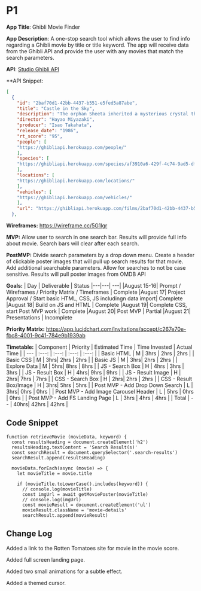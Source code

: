 # P1

**App Title**: Ghibli Movie Finder

**App Description**: A one-stop search tool which allows the user to find info regarding a Ghibli movie by title or title keyword.  The app will receive data from the Ghibli API and provide the user with any movies that match the search parameters. 

**API**: [Studio Ghibli API](https://ghibliapi.herokuapp.com/#)

**API Snippet: 

``` JSON
[
  {
    "id": "2baf70d1-42bb-4437-b551-e5fed5a87abe",
    "title": "Castle in the Sky",
    "description": "The orphan Sheeta inherited a mysterious crystal that links her to the mythical sky-kingdom of Laputa. With the help of resourceful Pazu and a rollicking band of sky pirates, she makes her way to the ruins of the once-great civilization. Sheeta and Pazu must outwit the evil Muska, who plans to use Laputa's science to make himself ruler of the world.",
    "director": "Hayao Miyazaki",
    "producer": "Isao Takahata",
    "release_date": "1986",
    "rt_score": "95",
    "people": [
    "https://ghibliapi.herokuapp.com/people/"
    ],
    "species": [
    "https://ghibliapi.herokuapp.com/species/af3910a6-429f-4c74-9ad5-dfe1c4aa04f2"
    ],
    "locations": [
    "https://ghibliapi.herokuapp.com/locations/"
    ],
    "vehicles": [
    "https://ghibliapi.herokuapp.com/vehicles/"
    ],
    "url": "https://ghibliapi.herokuapp.com/films/2baf70d1-42bb-4437-b551-e5fed5a87abe"
  },
```

**Wireframes:** https://wireframe.cc/5G1lgr

**MVP:** 
Allow user to search in one search bar.
Results will provide full info about movie.
Search bars will clear after each search.

**PostMVP:**
Divide search parameters by a drop down menu.
Create a header of clickable poster images that will pull up search results for that movie.
Add additional searchable parameters.
Allow for searches to not be case sensitive.
Results will pull poster images from OMDB API

**Goals:**
|  Day | Deliverable | Status
|---|---| ---|
|August 15-16| Prompt / Wireframes / Priority Matrix / Timeframes | Complete
|August 17| Project Approval / Start basic HTML, CSS, JS includingn data import| Complete
|August 18| Build on JS and HTML | Complete
|August 19| Complete CSS, start Post MVP work | Complete
|August 20| Post MVP | Partial
|August 21| Presentations | Incomplete

**Priority Matrix:**
https://app.lucidchart.com/invitations/accept/c267e70e-fbc8-4001-9c41-784e9b1939ab


**Timetable:**
| Component | Priority | Estimated Time | Time Invested | Actual Time |
| --- | :---: |  :---: | :---: | :---: |
| Basic HTML | M | 3hrs | 2hrs | 2hrs | 
| Basic CSS | M | 3hrs| 2hrs | 2hrs |
| Basic JS | M | 3hrs| 2hrs | 2hrs |
| Explore Data | M | 5hrs| 8hrs | 8hrs |
| JS - Search Box | H | 4hrs | 3hrs | 3hrs |
| JS - Result Box | H | 4hrs| 9hrs | 9hrs |
| JS - Result Image | H | 2hrs| 7hrs | 7hrs |
| CSS - Search Box | H | 2hrs| 2hrs | 2hrs |
| CSS - Result Box/Image | H | 3hrs| 5hrs | 5hrs |
| Post MVP - Add Drop Down Search | L | 3hrs| 0hrs | 0hrs |
| Post MVP - Add Image Carousel Header | L | 5hrs | 0hrs | 0hrs |
| Post MVP - Add FS Landing Page | L | 3hrs | 4hrs | 4hrs |
| Total | -- | 40hrs| 42hrs | 42hrs |

## Code Snippet
``` JS
function retrieveMovie (movieData, keyword) {
  const resultsHeading = document.createElement('h2')
  resultsHeading.textContent = 'Search Result(s)'
  const searchResult = document.querySelector('.search-results')
  searchResult.append(resultsHeading)

  movieData.forEach(async (movie) => {
    let movieTitle = movie.title
    
    if (movieTitle.toLowerCase().includes(keyword)) {
      // console.log(movieTitle)
      const imgUrl = await getMoviePoster(movieTitle)
      // console.log(imgUrl)
      const movieResult = document.createElement('ul')
      movieResult.className = 'movie-details'
      searchResult.append(movieResult)
```

## Change Log
Added a link to the Rotten Tomatoes site for movie in the movie score.

Added full screen landing page.

Added two small animations for a subtle effect.

Added a themed cursor.
